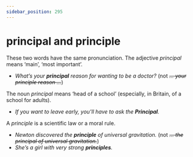 ```yaml
---
sidebar_position: 295
---
```


# principal and principle

These two words have the same pronunciation. The adjective *principal* means ‘main’, ‘most important’.

- *What’s your **principal** reason for wanting to be a doctor?* (not *~~… your principle reason …~~*)

The noun *principal* means ‘head of a school’ (especially, in Britain, of a school for adults).

- *If you want to leave early, you’ll have to ask the **Principal**.*

A *principle* is a scientific law or a moral rule.

- *Newton discovered the **principle** of universal gravitation.* (not *~~… the principal of universal gravitation.~~*)
- *She’s a girl with very strong **principles**.*
